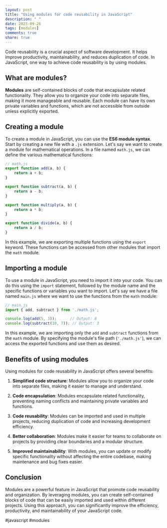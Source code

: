 ```yaml
---
layout: post
title: "Using modules for code reusability in JavaScript"
description: " "
date: 2023-09-26
tags: [modules]
comments: true
share: true
---
```


Code reusability is a crucial aspect of software development. It helps improve productivity, maintainability, and reduces duplication of code. In JavaScript, one way to achieve code reusability is by using modules.

## What are modules?

**Modules** are self-contained blocks of code that encapsulate related functionality. They allow you to organize your code into separate files, making it more manageable and reusable. Each module can have its own private variables and functions, which are not accessible from outside unless explicitly exported.

## Creating a module

To create a module in JavaScript, you can use the **ES6 module syntax**. Start by creating a new file with a `.js` extension. Let's say we want to create a module for mathematical operations. In a file named `math.js`, we can define the various mathematical functions:

```javascript
// math.js
export function add(a, b) {
    return a + b;
}

export function subtract(a, b) {
    return a - b;
}

export function multiply(a, b) {
    return a * b;
}

export function divide(a, b) {
    return a / b;
}
```

In this example, we are exporting multiple functions using the `export` keyword. These functions can be accessed from other modules that import the `math` module.

## Importing a module

To use a module in JavaScript, you need to import it into your code. You can do this using the `import` statement, followed by the module name and the specific functions or variables you want to import. Let's say we have a file named `main.js` where we want to use the functions from the `math` module:

```javascript
// main.js
import { add, subtract } from './math.js';

console.log(add(5, 3));      // Output: 8
console.log(subtract(10, 7)); // Output: 3
```

In this example, we are importing only the `add` and `subtract` functions from the `math` module. By specifying the module's file path (`'./math.js'`), we can access the exported functions and use them as desired.

## Benefits of using modules

Using modules for code reusability in JavaScript offers several benefits:

1. **Simplified code structure**: Modules allow you to organize your code into separate files, making it easier to manage and understand.

2. **Code encapsulation**: Modules encapsulate related functionality, preventing naming conflicts and maintaining private variables and functions.

3. **Code reusability**: Modules can be imported and used in multiple projects, reducing duplication of code and increasing development efficiency.

4. **Better collaboration**: Modules make it easier for teams to collaborate on projects by providing clear boundaries and a modular structure.

5. **Improved maintainability**: With modules, you can update or modify specific functionality without affecting the entire codebase, making maintenance and bug fixes easier.

## Conclusion

Modules are a powerful feature in JavaScript that promote code reusability and organization. By leveraging modules, you can create self-contained blocks of code that can be easily imported and used within different projects. Using this approach, you can significantly improve the efficiency, productivity, and maintainability of your JavaScript code.

#javascript #modules